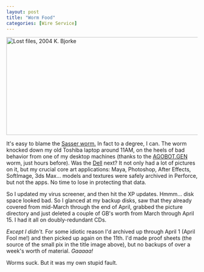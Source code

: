 ```yaml
---
layout: post
title: "Worm Food"
categories: [Wire Service]
---
```

<img src="http://www.botzilla.com/bpix/woormFood2.jpg" width=807 height=258 border=0 title="Lost files, 2004 K. Bjorke">

It's easy to blame the <a href="http://news.netcraft.com/archives/2004/05/01/sasser_worm_spreading_through_lsass_exploit.html" target="_blank">Sasser worm.</a> In fact to a degree, I can. The worm knocked down my old Toshiba laptop around 11AM, on the heels of bad behavior from one of my desktop machines (thanks to the <a href="http://www.sophos.com/virusinfo/analyses/w32agobotgg.html" target="_blank">AGOBOT.GEN</a> worm, just hours before). Was the <a href="http://www.digitalvideoediting.com/cgi-bin/getframeletter.cgi?/2003/09_sep/reviews/cw_dellm60.htm">Dell</a> next? It not only had a lot of pictures on it, but my crucial core art applications: Maya, Photoshop, After Effects, SoftImage, 3ds Max... models and textures were safely archived in Perforce, but not the apps. No time to lose in protecting that data. 

So I updated my virus screener, and then hit the XP updates. Hmmm... disk space looked bad. So I glanced at my backup disks, saw that they already covered from mid-March through the end of April, grabbed the picture directory and just deleted a couple of GB's worth from March through April 15. I had it all on doubly-redundant CDs.

<i>Except I didn't.</i> For some idiotic reason I'd archived up through April 1 (April Fool me!)  and then picked up again on the 11th. I'd made proof sheets (the source of the small pix in the title image above), but no backups of over a week's worth of material. <i>Gaaaaa!</i>

Worms suck. But it was my own stupid fault.

<!--more-->

